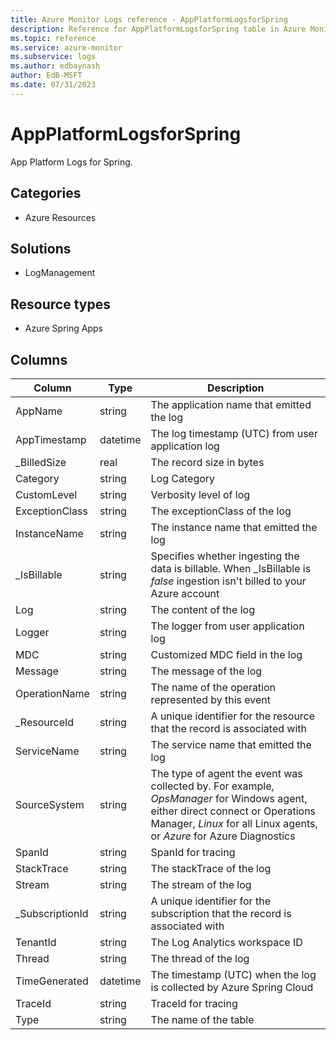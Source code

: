 ```yaml
---
title: Azure Monitor Logs reference - AppPlatformLogsforSpring
description: Reference for AppPlatformLogsforSpring table in Azure Monitor Logs.
ms.topic: reference
ms.service: azure-monitor
ms.subservice: logs
ms.author: edbaynash
author: EdB-MSFT
ms.date: 07/31/2023
---
```


# AppPlatformLogsforSpring

 App Platform Logs for Spring.

## Categories

- Azure Resources
## Solutions

- LogManagement
## Resource types

- Azure Spring Apps




## Columns

| Column | Type | Description |
| --- | --- | --- |
| AppName | string | The application name that emitted the log |
| AppTimestamp | datetime | The log timestamp (UTC) from user application log |
| _BilledSize | real | The record size in bytes |
| Category | string | Log Category |
| CustomLevel | string | Verbosity level of log |
| ExceptionClass | string | The exceptionClass of the log |
| InstanceName | string | The instance name that emitted the log |
| _IsBillable | string | Specifies whether ingesting the data is billable. When _IsBillable is *false* ingestion isn't billed to your Azure account |
| Log | string | The content of the log |
| Logger | string | The logger from user application log |
| MDC | string | Customized MDC field in the log |
| Message | string | The message of the log |
| OperationName | string | The name of the operation represented by this event |
| _ResourceId | string | A unique identifier for the resource that the record is associated with |
| ServiceName | string | The service name that emitted the log |
| SourceSystem | string | The type of agent the event was collected by. For example, *OpsManager* for Windows agent, either direct connect or Operations Manager, *Linux* for all Linux agents, or *Azure* for Azure Diagnostics |
| SpanId | string | SpanId for tracing |
| StackTrace | string | The stackTrace of the log |
| Stream | string | The stream of the log |
| _SubscriptionId | string | A unique identifier for the subscription that the record is associated with |
| TenantId | string | The Log Analytics workspace ID |
| Thread | string | The thread of the log |
| TimeGenerated | datetime | The timestamp (UTC) when the log is collected by Azure Spring Cloud |
| TraceId | string | TraceId for tracing |
| Type | string | The name of the table |
